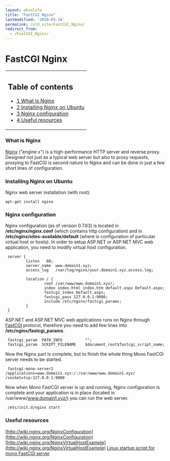 ```yaml
---
layout: obsolete
title: "FastCGI Nginx"
lastmodified: '2010-03-24'
permalink: /old_site/FastCGI_Nginx/
redirect_from:
  - /FastCGI_Nginx/
---
```


FastCGI Nginx
=============

<table>
<col width="100%" />
<tbody>
<tr class="odd">
<td align="left"><h2>Table of contents</h2>
<ul>
<li><a href="#what-is-nginx">1 What is Nginx</a></li>
<li><a href="#installing-nginx-on-ubuntu">2 Installing Nginx on Ubuntu</a></li>
<li><a href="#nginx-configuration">3 Nginx configuration</a></li>
<li><a href="#useful-resources">4 Useful resources</a></li>
</ul></td>
</tr>
</tbody>
</table>

### What is Nginx

[Nginx](http://wiki.nginx.org/) ("engine x") is a high-performance HTTP server and reverse proxy. Designed not just as a typical web server but also to proxy requests, proxying to FastCGI is second nature to Nginx and can be done in just a few short lines of configuration.

### Installing Nginx on Ubuntu

Nginx web server installation (with root):

    apt-get install nginx

### Nginx configuration

Nginx configuration (as of version 0.7.63) is located in **/etc/nginx/nginx.conf** (which contains http configuration) and in **/etc/nginx/sites-available/default** (where is configuration of particular virtual host or hosts). In order to setup ASP.NET or ASP.NET MVC web application, you need to modify virtual host configuration.

     server {
             listen   80;
             server_name  www.domain1.xyz;
             access_log   /var/log/nginx/your.domain1.xyz.access.log;
     
             location / {
                     root /var/www/www.domain1.xyz/;
                     index index.html index.htm default.aspx Default.aspx;
                     fastcgi_index Default.aspx;
                     fastcgi_pass 127.0.0.1:9000;
                     include /etc/nginx/fastcgi_params;
             }
     }

ASP.NET and ASP.NET MVC web applications runs on Nginx through [FastCGI](http://en.wikipedia.org/wiki/Fastcgi) protocol, therefore you need to add few lines into **/etc/nginx/fastcgi\_params**.

     fastcgi_param  PATH_INFO          "";
     fastcgi_param  SCRIPT_FILENAME    $document_root$fastcgi_script_name;

Now the Nginx part is complete, but to finish the whole thing Mono FastCGI server needs to be started.

     fastcgi-mono-server2 /applications=www.domain1.xyz:/:/var/www/www.domain1.xyz/ /socket=tcp:127.0.0.1:9000

Now when Mono FastCGI server is up and running, Nginx configuration is complete and your application is in place (located in /var/www/www.domain1.xyz/) you can run the web server.

     /etc/init.d/nginx start

### Useful resources

[http://wiki.nginx.org/NginxConfiguration](http://wiki.nginx.org/NginxConfiguration)
 [http://wiki.nginx.org/NginxVirtualHostExample](http://wiki.nginx.org/NginxVirtualHostExample)
 [Linux startup script for mono FastCGI server](http://tomi.developmententity.sk/Blog/Post/2)


